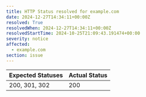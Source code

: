 ```yaml
---
title: HTTP Status resolved for example.com
date: 2024-12-27T14:34:11+00:00Z
resolved: True
resolvedWhen: 2024-12-27T14:34:11+00:00Z
resolvedStartTime: 2024-10-25T21:09:43.191474+00:00
severity: notice
affected:
  - example.com
section: issue
---
```


| Expected Statuses | Actual Status  |
|-------------------|----------------|
| 200, 301, 302 | 200 |
